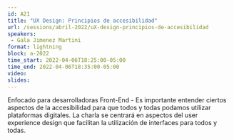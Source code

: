 ```yaml
---
id: A21
title: "UX Design: Principios de accesibilidad"
url: /sessions/abril-2022/uX-design-principios-de-accesibilidad
speakers:
 - Gala Jimenez Martini
format: lightning
block: a-2022
time_start: 2022-04-06T18:25:00-05:00
time_end: 2022-04-06T18:35:00-05:00
video:
slides:
---
```


Enfocado para desarrolladoras Front-End - Es importante entender ciertos aspectos de la accesibilidad para que todos y todas podamos utilizar plataformas digitales. La charla se centrará en aspectos del user experience design que facilitan la utilización de interfaces para todos y todas.